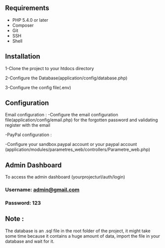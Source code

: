 ## Requirements

* PHP 5.4.0 or later
* Composer
* Git
* SSH
* Shell

## Installation

1-Clone the project to your htdocs directory

2-Configure the Database(application/config/database.php)

3-Configure the config file(.env)

## Configuration
Email configuration : 
-Configure the email configuration file(application/config/email.php) for the forgotten password and validating register with the email

-PayPal configuration : 

-Configure your sandbox.paypal account or your paypal account (application/modules/parametres_web/controllers/Parametre_web.php)
## Admin Dashboard
To access the admin dashboard (yourprojecturl/auth/login)

### Username: admin@gmail.com

### Password: 123
## Note :

The database is an .sql file in the root folder of the project, it might take some time because it contains a huge amount of data, import the file in your database and wait for it.
